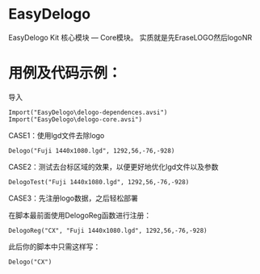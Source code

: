 # EasyDelogo

EasyDelogo Kit 核心模块 — Core模块。
实质就是先EraseLOGO然后logoNR

# 用例及代码示例：
导入

    Import("EasyDelogo\delogo-dependences.avsi")
    Import("EasyDelogo\delogo-core.avsi")

CASE1：使用lgd文件去除logo

    Delogo("Fuji 1440x1080.lgd", 1292,56,-76,-928)
    
CASE2：测试去台标区域的效果，以便更好地优化lgd文件以及参数

    DelogoTest("Fuji 1440x1080.lgd", 1292,56,-76,-928)

CASE3：先注册logo数据，之后轻松部署

在脚本最前面使用DelogoReg函数进行注册：

    DelogoReg("CX", "Fuji 1440x1080.lgd", 1292,56,-76,-928)
    
此后你的脚本中只需这样写：

    Delogo("CX")
